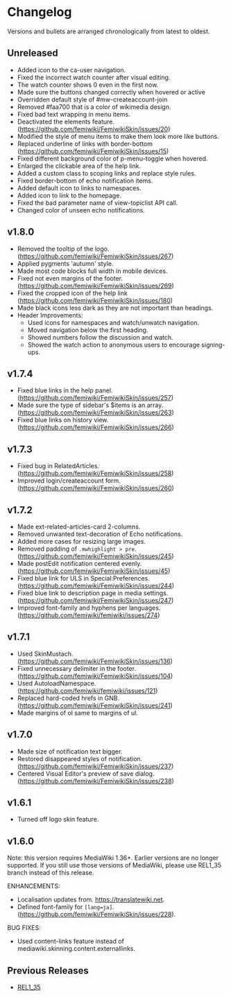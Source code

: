 # Changelog

Versions and bullets are arranged chronologically from latest to oldest.

## Unreleased

- Added icon to the ca-user navigation.
- Fixed the incorrect watch counter after visual editing.
- The watch counter shows 0 even in the first now.
- Made sure the buttons changed correctly when hovered or active
- Overridden default style of #mw-createaccount-join
- Removed #faa700 that is a color of wikimedia design.
- Fixed bad text wrapping in menu items.
- Deactivated the elements feature. (https://github.com/femiwiki/FemiwikiSkin/issues/20)
- Modified the style of menu items to make them look more like buttons.
- Replaced underline of links with border-bottom (https://github.com/femiwiki/FemiwikiSkin/issues/15)
- Fixed different background color of p-menu-toggle when hovered.
- Enlarged the clickable area of the help link.
- Added a custom class to scoping links and replace style rules.
- Fixed border-bottom of echo notification items.
- Added default icon to links to namespaces.
- Added icon to link to the homepage.
- Fixed the bad parameter name of view-topiclist API call.
- Changed color of unseen echo notifications.

## v1.8.0

- Removed the tooltip of the logo. (https://github.com/femiwiki/FemiwikiSkin/issues/267)
- Applied pygments 'autumn' style.
- Made most code blocks full width in mobile devices.
- Fixed not even margins of the footer. (https://github.com/femiwiki/FemiwikiSkin/issues/269)
- Fixed the cropped icon of the help link (https://github.com/femiwiki/FemiwikiSkin/issues/180)
- Made black icons less dark as they are not important than headings.
- Header Improvements:
  - Used icons for namespaces and watch/unwatch navigation.
  - Moved navigation below the first heading.
  - Showed numbers follow the discussion and watch.
  - Showed the watch action to anonymous users to encourage signing-ups.

## v1.7.4

- Fixed blue links in the help panel. (https://github.com/femiwiki/FemiwikiSkin/issues/257)
- Made sure the type of sidebar's $items is an array. (https://github.com/femiwiki/FemiwikiSkin/issues/263)
- Fixed blue links on history view. (https://github.com/femiwiki/FemiwikiSkin/issues/266)

## v1.7.3

- Fixed bug in RelatedArticles. (https://github.com/femiwiki/FemiwikiSkin/issues/258)
- Improved login/createaccount form. (https://github.com/femiwiki/FemiwikiSkin/issues/260)

## v1.7.2

- Made ext-related-articles-card 2-columns.
- Removed unwanted text-decoration of Echo notifications.
- Added more cases for resizing large images.
- Removed padding of `.mwhighlight > pre`. (https://github.com/femiwiki/FemiwikiSkin/issues/245)
- Made postEdit notification centered evenly. (https://github.com/femiwiki/FemiwikiSkin/issues/45)
- Fixed blue link for ULS in Special:Preferences. (https://github.com/femiwiki/FemiwikiSkin/issues/244)
- Fixed blue link to description page in media settings. (https://github.com/femiwiki/FemiwikiSkin/issues/247)
- Improved font-family and hyphens per languages. (https://github.com/femiwiki/femiwiki/issues/274)

## v1.7.1

- Used SkinMustach. (https://github.com/femiwiki/FemiwikiSkin/issues/136)
- Fixed unnecessary delimiter in the footer. (https://github.com/femiwiki/FemiwikiSkin/issues/104)
- Used AutoloadNamespace. (https://github.com/femiwiki/femiwiki/issues/121)
- Replaced hard-coded hrefs in GNB. (https://github.com/femiwiki/FemiwikiSkin/issues/241)
- Made margins of ol same to margins of ul.

## v1.7.0

- Made size of notification text bigger.
- Restored disappeared styles of notification. (https://github.com/femiwiki/FemiwikiSkin/issues/237)
- Centered Visual Editor's preview of save dialog. (https://github.com/femiwiki/FemiwikiSkin/issues/238)

## v1.6.1

- Turned off logo skin feature.

## v1.6.0

Note: this version requires MediaWiki 1.36+. Earlier versions are no longer supported.
If you still use those versions of MediaWiki, please use REL1_35 branch instead of this release.

ENHANCEMENTS:

- Localisation updates from. https://translatewiki.net.
- Defined font-family for `[lang=ja]`. (https://github.com/femiwiki/FemiwikiSkin/issues/228).

BUG FIXES:

- Used content-links feature instead of mediawiki.skinning.content.externallinks.

## Previous Releases

- [REL1_35](https://github.com/femiwiki/FemiwikiSkin/blob/REL1_35/CHANGELOG.md)
